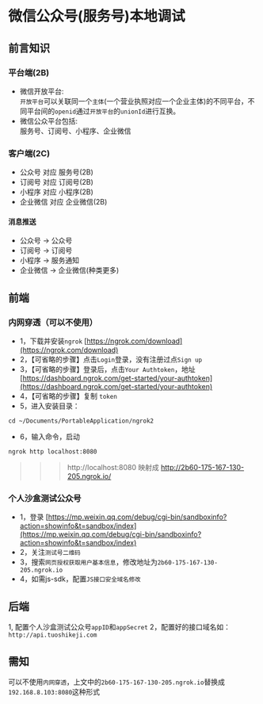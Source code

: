 # 微信公众号(服务号)本地调试

## 前言知识
### 平台端(2B)
* 微信开放平台:<br>
`开放平台`可以关联同一个`主体`(一个营业执照对应一个企业主体)的不同平台，不同平台间的`openid`通过`开放平台`的`unionId`进行互换。
* 微信公众平台包括:<br>
服务号、订阅号、小程序、企业微信

### 客户端(2C)
* 公众号 对应 服务号(2B)
* 订阅号 对应 订阅号(2B)
* 小程序 对应 小程序(2B)
* 企业微信 对应 企业微信(2B)
#### 消息推送
* 公众号 -> 公众号
* 订阅号 -> 订阅号
* 小程序 -> 服务通知
* 企业微信 -> 企业微信(种类更多)

## 前端

### 内网穿透（可以不使用）
* 1，下载并安装`ngrok` [https://ngrok.com/download](https://ngrok.com/download)
* 2，【可省略的步骤】点击`Login`登录，没有注册过点`Sign up`
* 3，【可省略的步骤】登录后，点击`Your Authtoken`，地址[https://dashboard.ngrok.com/get-started/your-authtoken](https://dashboard.ngrok.com/get-started/your-authtoken)
* 4，【可省略的步骤】复制 `token`
* 5，进入安装目录：
```shell
cd ~/Documents/PortableApplication/ngrok2
```
* 6，输入命令，启动
```shell
ngrok http localhost:8080
```
>>>http://localhost:8080 映射成 http://2b60-175-167-130-205.ngrok.io/

### 个人沙盒测试公众号
* 1，登录 [https://mp.weixin.qq.com/debug/cgi-bin/sandboxinfo?action=showinfo&t=sandbox/index](https://mp.weixin.qq.com/debug/cgi-bin/sandboxinfo?action=showinfo&t=sandbox/index)
* 2，关注`测试号二维码`
* 3，搜索`网页授权获取用户基本信息`，修改地址为`2b60-175-167-130-205.ngrok.io`
* 4，如需js-sdk，配置`JS接口安全域名修改`


## 后端
1, 配置个人沙盒测试公众号`appID`和`appSecret`
2，配置好的接口域名如：`http://api.tuoshikeji.com`

## 需知
可以不使用`内网穿透`，上文中的`2b60-175-167-130-205.ngrok.io`替换成`192.168.8.103:8080`这种形式
